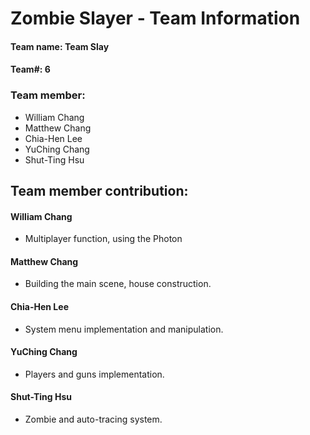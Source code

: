 # Zombie Slayer - Team Information
#### Team name: Team Slay
#### Team#: 6
### Team member:
- William Chang
- Matthew Chang
- Chia-Hen Lee
- YuChing Chang
- Shut-Ting Hsu
## Team member contribution:
#### William Chang
- Multiplayer function, using the Photon
#### Matthew Chang
- Building the main scene, house construction.
#### Chia-Hen Lee
- System menu implementation and manipulation.
#### YuChing Chang
- Players and guns implementation.
#### Shut-Ting Hsu
- Zombie and auto-tracing system.